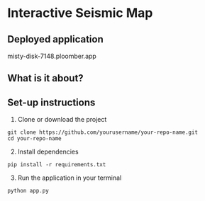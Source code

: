 # Interactive Seismic Map

## Deployed application
misty-disk-7148.ploomber.app

## What is it about?


## Set-up instructions
1. Clone or download the project
```
git clone https://github.com/yourusername/your-repo-name.git
cd your-repo-name
```

2. Install dependencies
```
pip install -r requirements.txt
```

3. Run the application in your terminal
```
python app.py
```
